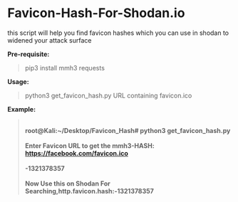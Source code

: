 # Favicon-Hash-For-Shodan.io
this script will help you find favicon hashes which you can use in shodan to widened your attack surface

<b>Pre-requisite:</b>
>pip3 install mmh3 requests

<b>Usage:</b>
>python3 get_favicon_hash.py URL containing favicon.ico

<b>Example:<b>
><br>root@Kali:~/Desktop/Favicon_Hash# python3 get_favicon_hash.py  
><br>Enter Favicon URL to get the mmh3-HASH: https://facebook.com/favicon.ico  
><br>-1321378357  
><br>Now Use this on Shodan For Searching,http.favicon.hash:-1321378357


